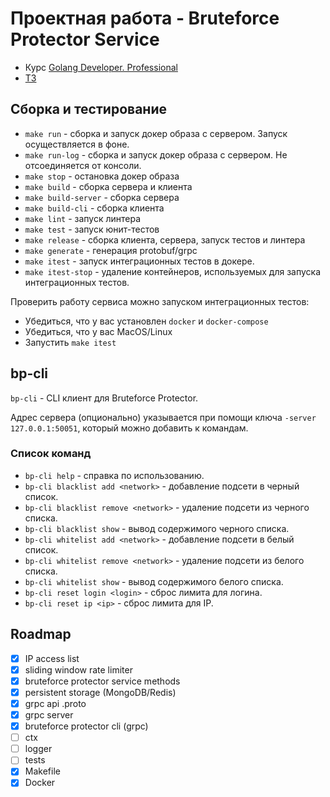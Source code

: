 # Проектная работа - Bruteforce Protector Service

- Курс [Golang Developer. Professional](https://otus.ru/lessons/golang-professional/)
- [ТЗ](docs/specification.md)

## Сборка и тестирование
- `make run` - сборка и запуск докер образа с сервером. Запуск осуществляется в фоне.
- `make run-log` - сборка и запуск докер образа с сервером. Не отсоединяется от консоли.
- `make stop` - остановка докер образа
- `make build` - сборка сервера и клиента
- `make build-server` - сборка сервера
- `make build-cli` - сборка клиента
- `make lint` - запуск линтера
- `make test` - запуск юнит-тестов
- `make release` - сборка клиента, сервера, запуск тестов и линтера
- `make generate` - генерация protobuf/grpc
- `make itest` - запуск интеграционных тестов в докере.
- `make itest-stop` - удаление контейнеров, используемых для запуска интеграционных тестов.

Проверить работу сервиса можно запуском интеграционных тестов:
- Убедиться, что у вас установлен `docker` и `docker-compose`
- Убедиться, что у вас MacOS/Linux
- Запустить `make itest`

## bp-cli
`bp-cli` - CLI клиент для Bruteforce Protector. 

Адрес сервера (опционально) указывается при помощи ключа `-server 127.0.0.1:50051`, 
который можно добавить к командам.

### Список команд

- `bp-cli help` - справка по использованию.
- `bp-cli blacklist add <network>` - добавление подсети в черный список.
- `bp-cli blacklist remove <network>` - удаление подсети из черного списка.
- `bp-cli blacklist show` - вывод содержимого черного списка.
- `bp-cli whitelist add <network>` - добавление подсети в белый список.
- `bp-cli whitelist remove <network>` - удаление подсети из белого списка.
- `bp-cli whitelist show` - вывод содержимого белого списка.
- `bp-cli reset login <login>` - сброс лимита для логина.
- `bp-cli reset ip <ip>` - сброс лимита для IP.

## Roadmap

- [x] IP access list  
- [x] sliding window rate limiter  
- [x] bruteforce protector service methods  
- [x] persistent storage (MongoDB/Redis)  
- [x] grpc api .proto  
- [x] grpc server  
- [x] bruteforce protector cli (grpc)
- [ ] ctx
- [ ] logger
- [ ] tests
- [x] Makefile
- [x] Docker
